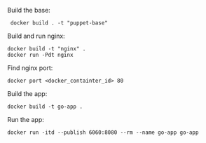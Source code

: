 Build the base: 
```
 docker build . -t "puppet-base"
```

Build and run nginx:
```
docker build -t "nginx" .
docker run -Pdt nginx

```
Find nginx port: 
```
docker port <docker_containter_id> 80

```

Build the app:
```
docker build -t go-app .
```

Run the app:
```
docker run -itd --publish 6060:8080 --rm --name go-app go-app
```
